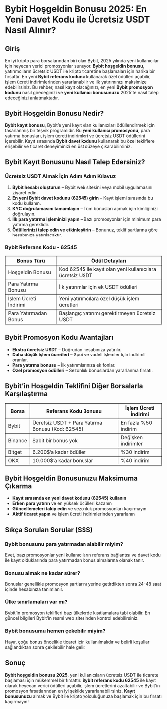 <h1>Bybit Hoşgeldin Bonusu 2025: En Yeni Davet Kodu ile Ücretsiz USDT Nasıl Alınır?</h1>
    
<h2>Giriş</h2>
<p>En iyi kripto para borsalarından biri olan Bybit, 2025 yılında yeni kullanıcılar için heyecan verici promosyonlar sunuyor. <strong>Bybit hoşgeldin bonusu</strong>, yatırımcıların ücretsiz USDT ile kripto ticaretine başlamaları için harika bir fırsattır. En yeni <strong>Bybit referans kodunu</strong> kullanarak özel ödülleri açabilir, işlem ücreti indirimlerinden yararlanabilir ve ilk yatırımınızı maksimize edebilirsiniz. Bu rehber, nasıl kayıt olacağınızı, en yeni <strong>Bybit promosyon kodunu</strong> nasıl gireceğinizi ve <strong>yeni kullanıcı bonusunuzu</strong> 2025’te nasıl talep edeceğinizi anlatmaktadır.</p>
    
<h2>Bybit Hoşgeldin Bonusu Nedir?</h2>
<p><strong>Bybit kayıt bonusu</strong>, Bybit’e yeni kayıt olan kullanıcıları ödüllendirmek için tasarlanmış bir teşvik programıdır. Bu <strong>yeni kullanıcı promosyonu</strong>, para yatırma bonusları, işlem ücreti indirimleri ve ücretsiz USDT ödüllerini içerebilir. Kayıt sırasında <strong>Bybit davet kodunu</strong> kullanarak bu özel tekliflere erişebilir ve ticaret deneyiminizi en üst düzeye çıkarabilirsiniz.</p>
    
<h2>Bybit Kayıt Bonusunu Nasıl Talep Edersiniz?</h2>
<h3>Ücretsiz USDT Almak İçin Adım Adım Kılavuz</h3>
<ol>
    <li><strong>Bybit hesabı oluşturun</strong> – Bybit web sitesini veya mobil uygulamasını ziyaret edin.</li>
    <li><strong>En yeni Bybit davet kodunu (62545) girin</strong> – Kayıt işlemi sırasında bu kodu kullanın.</li>
    <li><strong>KYC doğrulamasını tamamlayın</strong> – Tüm bonusları açmak için kimliğinizi doğrulayın.</li>
    <li><strong>İlk para yatırma işleminizi yapın</strong> – Bazı promosyonlar için minimum para yatırma gereklidir.</li>
    <li><strong>Ödüllerinizi talep edin ve etkinleştirin</strong> – Bonunuz, teklif şartlarına göre hesabınıza yatırılacaktır.</li>
</ol>
    
<h3>Bybit Referans Kodu - 62545</h3>
<table border="1">
    <tr>
        <th>Bonus Türü</th>
        <th>Ödül Detayları</th>
    </tr>
    <tr>
        <td>Hoşgeldin Bonusu</td>
        <td>Kod 62545 ile kayıt olan yeni kullanıcılara ücretsiz USDT</td>
    </tr>
    <tr>
        <td>Para Yatırma Bonusu</td>
        <td>İlk yatırımlar için ek USDT ödülleri</td>
    </tr>
    <tr>
        <td>İşlem Ücreti İndirimi</td>
        <td>Yeni yatırımcılara özel düşük işlem ücretleri</td>
    </tr>
    <tr>
        <td>Para Yatırmadan Bonus</td>
        <td>Başlangıç yatırımı gerektirmeyen ücretsiz USDT</td>
    </tr>
</table>
    
<h2>Bybit Promosyon Kodu Avantajları</h2>
<ul>
    <li><strong>Ekstra ücretsiz USDT</strong> – Doğrudan hesabınıza yatırılır.</li>
    <li><strong>Daha düşük işlem ücretleri</strong> – Spot ve vadeli işlemler için indirimli oranlar.</li>
    <li><strong>Para yatırma bonusu</strong> – İlk yatırımlarınıza ek fonlar.</li>
    <li><strong>Özel promosyon ödülleri</strong> – Sezonluk bonuslardan yararlanma fırsatı.</li>
</ul>
    
<h2>Bybit’in Hoşgeldin Teklifini Diğer Borsalarla Karşılaştırma</h2>
<table border="1">
    <tr>
        <th>Borsa</th>
        <th>Referans Kodu Bonusu</th>
        <th>İşlem Ücreti İndirimi</th>
    </tr>
    <tr>
        <td>Bybit</td>
        <td>Ücretsiz USDT + Para Yatırma Bonusu (Kod: 62545)</td>
        <td>En fazla %50 indirim</td>
    </tr>
    <tr>
        <td>Binance</td>
        <td>Sabit bir bonus yok</td>
        <td>Değişken indirimler</td>
    </tr>
    <tr>
        <td>Bitget</td>
        <td>6.200$’a kadar ödüller</td>
        <td>%30 indirim</td>
    </tr>
    <tr>
        <td>OKX</td>
        <td>10.000$’a kadar bonuslar</td>
        <td>%40 indirim</td>
    </tr>
</table>
    
<h2>Bybit Hoşgeldin Bonusunuzu Maksimuma Çıkarma</h2>
<ul>
    <li><strong>Kayıt sırasında en yeni davet kodunu (62545) kullanın</strong></li>
    <li><strong>Erken para yatırın</strong> ve en yüksek ödülleri kazanın</li>
    <li><strong>Güncellemeleri takip edin</strong> ve sezonluk promosyonları kaçırmayın</li>
    <li><strong>Aktif ticaret yapın</strong> ve işlem ücreti indirimlerinden yararlanın</li>
</ul>
    
<h2>Sıkça Sorulan Sorular (SSS)</h2>
<h3>Bybit bonusunu para yatırmadan alabilir miyim?</h3>
<p>Evet, bazı promosyonlar yeni kullanıcıların referans bağlantısı ve davet kodu ile kayıt olduklarında para yatırmadan bonus almalarına olanak tanır.</p>
    
<h3>Bonusu almak ne kadar sürer?</h3>
<p>Bonuslar genellikle promosyon şartlarını yerine getirdikten sonra 24-48 saat içinde hesabınıza tanımlanır.</p>
    
<h3>Ülke sınırlamaları var mı?</h3>
<p>Bybit’in promosyon teklifleri bazı ülkelerde kısıtlamalara tabi olabilir. En güncel bilgileri Bybit’in resmi web sitesinden kontrol edebilirsiniz.</p>
    
<h3>Bybit bonusumu hemen çekebilir miyim?</h3>
<p>Hayır, çoğu bonus öncelikle ticaret için kullanılmalıdır ve belirli koşullar sağlandıktan sonra çekilebilir hale gelir.</p>
    
<h2>Sonuç</h2>
<p><strong>Bybit hoşgeldin bonusu 2025</strong>, yeni kullanıcıların ücretsiz USDT ile ticarete başlaması için mükemmel bir fırsattır. <strong>Bybit referans kodu 62545</strong> ile kayıt olarak heyecan verici ödülleri açabilir, işlem ücretlerini azaltabilir ve Bybit’in promosyon fırsatlarından en iyi şekilde yararlanabilirsiniz. <strong>Kayıt bonusunuzu</strong> almak ve Bybit ile kripto yolculuğunuza başlamak için bu fırsatı kaçırmayın!</p>
</body>
</html>
